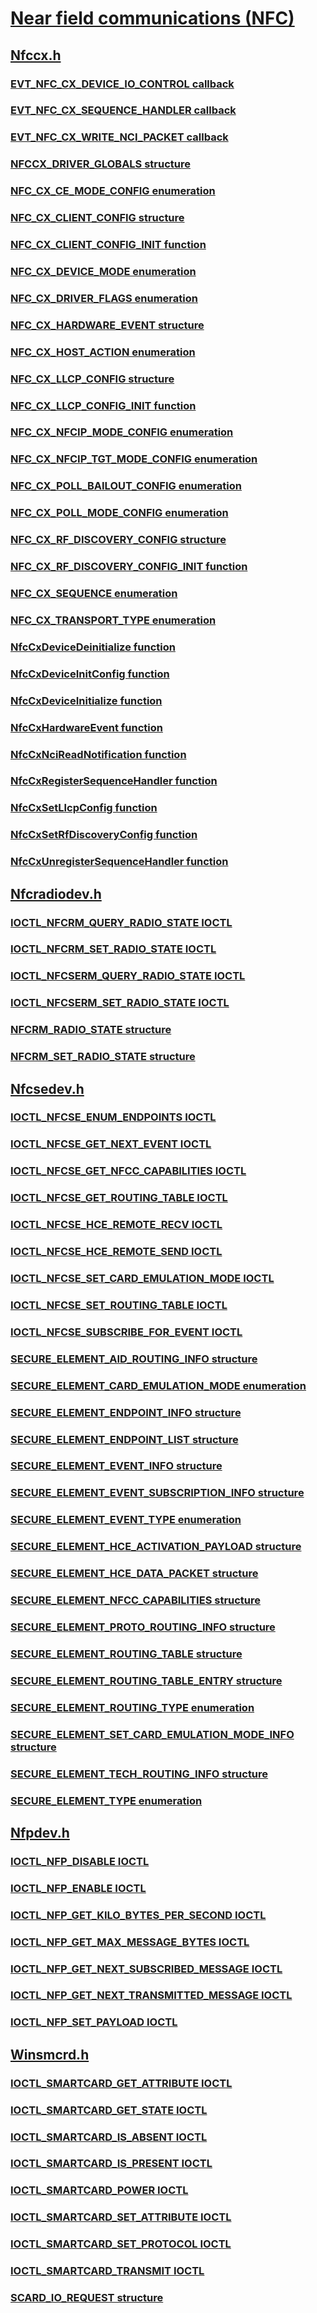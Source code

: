 # [Near field communications (NFC)](index.md)
## [Nfccx.h](../nfccx/index.md)
### [EVT_NFC_CX_DEVICE_IO_CONTROL callback](../nfccx/nc-nfccx-evt-nfc-cx-device-io-control.md)
### [EVT_NFC_CX_SEQUENCE_HANDLER callback](../nfccx/nc-nfccx-evt-nfc-cx-sequence-handler.md)
### [EVT_NFC_CX_WRITE_NCI_PACKET callback](../nfccx/nc-nfccx-evt-nfc-cx-write-nci-packet.md)
### [NFCCX_DRIVER_GLOBALS structure](../nfccx/ns-nfccx--nfccx-driver-globals.md)
### [NFC_CX_CE_MODE_CONFIG enumeration](../nfccx/ne-nfccx--nfc-cx-ce-mode-config.md)
### [NFC_CX_CLIENT_CONFIG structure](../nfccx/ns-nfccx--nfc-cx-client-config.md)
### [NFC_CX_CLIENT_CONFIG_INIT function](../nfccx/nf-nfccx-nfc-cx-client-config-init.md)
### [NFC_CX_DEVICE_MODE enumeration](../nfccx/ne-nfccx--nfc-cx-device-mode.md)
### [NFC_CX_DRIVER_FLAGS enumeration](../nfccx/ne-nfccx--nfc-cx-driver-flags.md)
### [NFC_CX_HARDWARE_EVENT structure](../nfccx/ns-nfccx--nfc-cx-hardware-event.md)
### [NFC_CX_HOST_ACTION enumeration](../nfccx/ne-nfccx--nfc-cx-host-action.md)
### [NFC_CX_LLCP_CONFIG structure](../nfccx/ns-nfccx--nfc-cx-llcp-config.md)
### [NFC_CX_LLCP_CONFIG_INIT function](../nfccx/nf-nfccx-nfc-cx-llcp-config-init.md)
### [NFC_CX_NFCIP_MODE_CONFIG enumeration](../nfccx/ne-nfccx--nfc-cx-nfcip-mode-config.md)
### [NFC_CX_NFCIP_TGT_MODE_CONFIG enumeration](../nfccx/ne-nfccx--nfc-cx-nfcip-tgt-mode-config.md)
### [NFC_CX_POLL_BAILOUT_CONFIG enumeration](../nfccx/ne-nfccx--nfc-cx-poll-bailout-config.md)
### [NFC_CX_POLL_MODE_CONFIG enumeration](../nfccx/ne-nfccx--nfc-cx-poll-mode-config.md)
### [NFC_CX_RF_DISCOVERY_CONFIG structure](../nfccx/ns-nfccx--nfc-cx-rf-discovery-config.md)
### [NFC_CX_RF_DISCOVERY_CONFIG_INIT function](../nfccx/nf-nfccx-nfc-cx-rf-discovery-config-init.md)
### [NFC_CX_SEQUENCE enumeration](../nfccx/ne-nfccx--nfc-cx-sequence.md)
### [NFC_CX_TRANSPORT_TYPE enumeration](../nfccx/ne-nfccx--nfc-cx-transport-type.md)
### [NfcCxDeviceDeinitialize function](../nfccx/nf-nfccx-nfccxdevicedeinitialize.md)
### [NfcCxDeviceInitConfig function](../nfccx/nf-nfccx-nfccxdeviceinitconfig.md)
### [NfcCxDeviceInitialize function](../nfccx/nf-nfccx-nfccxdeviceinitialize.md)
### [NfcCxHardwareEvent function](../nfccx/nf-nfccx-nfccxhardwareevent.md)
### [NfcCxNciReadNotification function](../nfccx/nf-nfccx-nfccxncireadnotification.md)
### [NfcCxRegisterSequenceHandler function](../nfccx/nf-nfccx-nfccxregistersequencehandler.md)
### [NfcCxSetLlcpConfig function](../nfccx/nf-nfccx-nfccxsetllcpconfig.md)
### [NfcCxSetRfDiscoveryConfig function](../nfccx/nf-nfccx-nfccxsetrfdiscoveryconfig.md)
### [NfcCxUnregisterSequenceHandler function](../nfccx/nf-nfccx-nfccxunregistersequencehandler.md)
## [Nfcradiodev.h](../nfcradiodev/index.md)
### [IOCTL_NFCRM_QUERY_RADIO_STATE IOCTL](../nfcradiodev/ni-nfcradiodev-ioctl-nfcrm-query-radio-state.md)
### [IOCTL_NFCRM_SET_RADIO_STATE IOCTL](../nfcradiodev/ni-nfcradiodev-ioctl-nfcrm-set-radio-state.md)
### [IOCTL_NFCSERM_QUERY_RADIO_STATE IOCTL](../nfcradiodev/ni-nfcradiodev-ioctl-nfcserm-query-radio-state.md)
### [IOCTL_NFCSERM_SET_RADIO_STATE IOCTL](../nfcradiodev/ni-nfcradiodev-ioctl-nfcserm-set-radio-state.md)
### [NFCRM_RADIO_STATE structure](../nfcradiodev/ns-nfcradiodev--nfcrm-radio-state.md)
### [NFCRM_SET_RADIO_STATE structure](../nfcradiodev/ns-nfcradiodev--nfcrm-set-radio-state.md)
## [Nfcsedev.h](../nfcsedev/index.md)
### [IOCTL_NFCSE_ENUM_ENDPOINTS IOCTL](../nfcsedev/ni-nfcsedev-ioctl-nfcse-enum-endpoints.md)
### [IOCTL_NFCSE_GET_NEXT_EVENT IOCTL](../nfcsedev/ni-nfcsedev-ioctl-nfcse-get-next-event.md)
### [IOCTL_NFCSE_GET_NFCC_CAPABILITIES IOCTL](../nfcsedev/ni-nfcsedev-ioctl-nfcse-get-nfcc-capabilities.md)
### [IOCTL_NFCSE_GET_ROUTING_TABLE IOCTL](../nfcsedev/ni-nfcsedev-ioctl-nfcse-get-routing-table.md)
### [IOCTL_NFCSE_HCE_REMOTE_RECV IOCTL](../nfcsedev/ni-nfcsedev-ioctl-nfcse-hce-remote-recv.md)
### [IOCTL_NFCSE_HCE_REMOTE_SEND IOCTL](../nfcsedev/ni-nfcsedev-ioctl-nfcse-hce-remote-send.md)
### [IOCTL_NFCSE_SET_CARD_EMULATION_MODE IOCTL](../nfcsedev/ni-nfcsedev-ioctl-nfcse-set-card-emulation-mode.md)
### [IOCTL_NFCSE_SET_ROUTING_TABLE IOCTL](../nfcsedev/ni-nfcsedev-ioctl-nfcse-set-routing-table.md)
### [IOCTL_NFCSE_SUBSCRIBE_FOR_EVENT IOCTL](../nfcsedev/ni-nfcsedev-ioctl-nfcse-subscribe-for-event.md)
### [SECURE_ELEMENT_AID_ROUTING_INFO structure](../nfcsedev/ns-nfcsedev--secure-element-aid-routing-info.md)
### [SECURE_ELEMENT_CARD_EMULATION_MODE enumeration](../nfcsedev/ne-nfcsedev--secure-element-card-emulation-mode.md)
### [SECURE_ELEMENT_ENDPOINT_INFO structure](../nfcsedev/ns-nfcsedev--secure-element-endpoint-info.md)
### [SECURE_ELEMENT_ENDPOINT_LIST structure](../nfcsedev/ns-nfcsedev--secure-element-endpoint-list.md)
### [SECURE_ELEMENT_EVENT_INFO structure](../nfcsedev/ns-nfcsedev--secure-element-event-info.md)
### [SECURE_ELEMENT_EVENT_SUBSCRIPTION_INFO structure](../nfcsedev/ns-nfcsedev--secure-element-event-subscription-info.md)
### [SECURE_ELEMENT_EVENT_TYPE enumeration](../nfcsedev/ne-nfcsedev--secure-element-event-type.md)
### [SECURE_ELEMENT_HCE_ACTIVATION_PAYLOAD structure](../nfcsedev/ns-nfcsedev--secure-element-hce-activation-payload.md)
### [SECURE_ELEMENT_HCE_DATA_PACKET structure](../nfcsedev/ns-nfcsedev--secure-element-hce-data-packet.md)
### [SECURE_ELEMENT_NFCC_CAPABILITIES structure](../nfcsedev/ns-nfcsedev--secure-element-nfcc-capabilities.md)
### [SECURE_ELEMENT_PROTO_ROUTING_INFO structure](../nfcsedev/ns-nfcsedev--secure-element-proto-routing-info.md)
### [SECURE_ELEMENT_ROUTING_TABLE structure](../nfcsedev/ns-nfcsedev--secure-element-routing-table.md)
### [SECURE_ELEMENT_ROUTING_TABLE_ENTRY structure](../nfcsedev/ns-nfcsedev--secure-element-routing-table-entry.md)
### [SECURE_ELEMENT_ROUTING_TYPE enumeration](../nfcsedev/ne-nfcsedev--secure-element-routing-type.md)
### [SECURE_ELEMENT_SET_CARD_EMULATION_MODE_INFO structure](../nfcsedev/ns-nfcsedev--secure-element-set-card-emulation-mode-info.md)
### [SECURE_ELEMENT_TECH_ROUTING_INFO structure](../nfcsedev/ns-nfcsedev--secure-element-tech-routing-info.md)
### [SECURE_ELEMENT_TYPE enumeration](../nfcsedev/ne-nfcsedev--secure-element-type.md)
## [Nfpdev.h](../nfpdev/index.md)
### [IOCTL_NFP_DISABLE IOCTL](../nfpdev/ni-nfpdev-ioctl-nfp-disable.md)
### [IOCTL_NFP_ENABLE IOCTL](../nfpdev/ni-nfpdev-ioctl-nfp-enable.md)
### [IOCTL_NFP_GET_KILO_BYTES_PER_SECOND IOCTL](../nfpdev/ni-nfpdev-ioctl-nfp-get-kilo-bytes-per-second.md)
### [IOCTL_NFP_GET_MAX_MESSAGE_BYTES IOCTL](../nfpdev/ni-nfpdev-ioctl-nfp-get-max-message-bytes.md)
### [IOCTL_NFP_GET_NEXT_SUBSCRIBED_MESSAGE IOCTL](../nfpdev/ni-nfpdev-ioctl-nfp-get-next-subscribed-message.md)
### [IOCTL_NFP_GET_NEXT_TRANSMITTED_MESSAGE IOCTL](../nfpdev/ni-nfpdev-ioctl-nfp-get-next-transmitted-message.md)
### [IOCTL_NFP_SET_PAYLOAD IOCTL](../nfpdev/ni-nfpdev-ioctl-nfp-set-payload.md)
## [Winsmcrd.h](../winsmcrd/index.md)
### [IOCTL_SMARTCARD_GET_ATTRIBUTE IOCTL](../winsmcrd/ni-winsmcrd-ioctl-smartcard-get-attribute.md)
### [IOCTL_SMARTCARD_GET_STATE IOCTL](../winsmcrd/ni-winsmcrd-ioctl-smartcard-get-state.md)
### [IOCTL_SMARTCARD_IS_ABSENT IOCTL](../winsmcrd/ni-winsmcrd-ioctl-smartcard-is-absent.md)
### [IOCTL_SMARTCARD_IS_PRESENT IOCTL](../winsmcrd/ni-winsmcrd-ioctl-smartcard-is-present.md)
### [IOCTL_SMARTCARD_POWER IOCTL](../winsmcrd/ni-winsmcrd-ioctl-smartcard-power.md)
### [IOCTL_SMARTCARD_SET_ATTRIBUTE IOCTL](../winsmcrd/ni-winsmcrd-ioctl-smartcard-set-attribute.md)
### [IOCTL_SMARTCARD_SET_PROTOCOL IOCTL](../winsmcrd/ni-winsmcrd-ioctl-smartcard-set-protocol.md)
### [IOCTL_SMARTCARD_TRANSMIT IOCTL](../winsmcrd/ni-winsmcrd-ioctl-smartcard-transmit.md)
### [SCARD_IO_REQUEST structure](../winsmcrd/ns-winsmcrd--scard-io-request.md)
